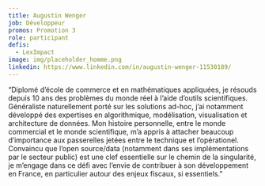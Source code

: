 ```yaml
---
title: Augustin Wenger
job: Développeur
promos: Promotion 3
role: participant
defis:
  - LexImpact
image: img/placeholder_homme.png
linkedin: https://www.linkedin.com/in/augustin-wenger-11530189/
---
```

“Diplomé d’école de commerce et en mathématiques appliquées, je résouds depuis 10 ans des problèmes du monde réel à l’aide d’outils scientifiques. Généraliste naturellement porté sur les solutions ad-hoc, j’ai notamment développé des expertises en algorithmique, modélisation, visualisation et architecture de données. Mon histoire personnelle, entre le monde commercial et le monde scientifique, m’a appris à attacher beaucoup d’importance aux passerelles jetées entre le technique et l’opérationel. Convaincu que l’open source/data (notamment dans ses implémentations par le secteur public) est une clef essentielle sur le chemin de la singularité, je m’engage dans ce défi avec l’envie de contribuer à son développement en France, en particulier autour des enjeux fiscaux, si essentiels.”